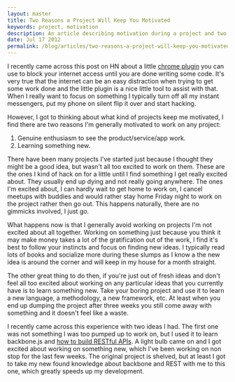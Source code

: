 ```yaml
---
layout: master
title: Two Reasons a Project Will Keep You Motivated
keywords: project, motivation
description: An article describing motivation during a project and two main factors that keep one motivated.
date: Jul 17 2012
permalink: /blog/articles/two-reasons-a-project-will-keep-you-motivated
---
```


I recently came across this post on HN about a little [chrome plugin](http://www.blockr.me/) you can use to block your internet access until you are done writing some code.  It's very true that the internet can be an easy distraction when trying to get some work done and the little plugin is a nice little tool to assist with that.  When I really want to focus on something I typically turn off all my instant messengers, put my phone on silent flip it over and start hacking.

However, I got to thinking about what kind of projects keep me motivated, I find there are two reasons I'm generally motivated to work on any project:

1. Genuine enthusiasm to see the product/service/app work.<br/>
2. Learning something new.

There have been many projects I've started just because I thought they might be a good idea, but wasn't all too excited to work on them.  These are the ones I kind of hack on for a little until I find something I get really excited about.  They usually end up dying and not really going anywhere.  The ones I'm excited about, I can hardly wait to get home to work on, I cancel meetups with buddies and would rather stay home Friday night to work on the project rather then go out.  This happens naturally, there are no gimmicks involved, I just go.

What happens now is that I generally avoid working on projects I'm not excited about all together.  Working on something just because you think it may make money takes a lot of the gratification out of the work, I find it's best to follow your instincts and focus on finding new ideas.  I typically read lots of books and socialize more during these slumps as I know a the new idea is around the corner and will keep in my house for a month straight.

The other great thing to do then, if you're just out of fresh ideas and don't feel all too excited about working on any particular ideas that you currently have is to learn something new.  Take your boring project and use it to learn a new language, a methodology, a new framework, etc.  At least when you end up dumping the project after three weeks you still come away with something and it doesn't feel like a waste.

I recently came across this experience with two ideas I had.  The first one was not something I was too pumped up to work on, but I used it to learn backbone.js and [how to build RESTful APIs](how-to-design-a-rest-api-and-why-you-should).  A light bulb came on and I got excited about working on something new, which I've been working on non stop for the last few weeks.  The original project is shelved, but at least I got to take my new found knowledge about backbone and REST with me to this one, which greatly speeds up my development.